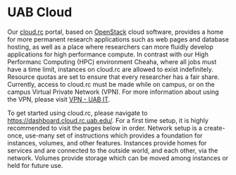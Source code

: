 # UAB Cloud

Our [cloud.rc](https://dashboard.cloud.rc.uab.edu) portal, based on [OpenStack](https://www.openstack.org/) cloud software, provides a home for more permanent research applications such as web pages and database hosting, as well as a place where researchers can more fluidly develop applications for high performance compute. In contrast with our High Performanc Computing (HPC) environment Cheaha, where all jobs must have a time limit, instances on cloud.rc are allowed to exist indefinitely. Resource quotas are set to ensure that every researcher has a fair share. Currently, access to cloud.rc must be made while on campus, or on the campus Virtual Private Network (VPN). For more information about using the VPN, please visit [VPN - UAB IT](https://www.uab.edu/it/home/tech-solutions/network/vpn).

To get started using cloud.rc, please navigate to <https://dashboard.cloud.rc.uab.edu/>. For a first time setup, it is highly recommended to visit the pages below in order. Network setup is a create-once, use-many set of instructions which provides a foundation for instances, volumes, and other features. Instances provide homes for services and are connected to the outside world, and each other, via the network. Volumes provide storage which can be moved among instances or held for future use.
